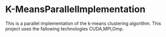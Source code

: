 # K-MeansParallelImplementation
This is a parallel implementation of the k-means clustering algorithm. 
This project uses the fallowing technologies CUDA,MPI,Omp.

